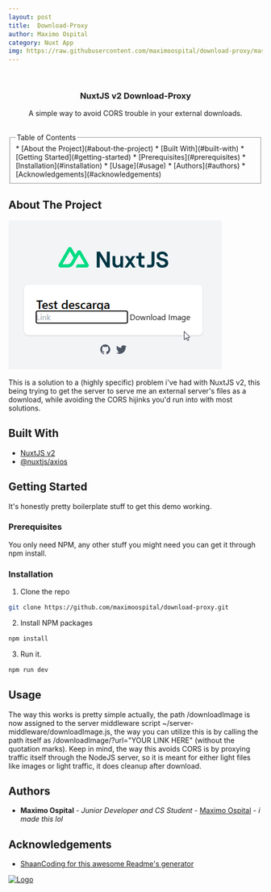 ```yaml
---
layout: post
title:  Download-Proxy
author: Maximo Ospital
category: Nuxt App
img: https://raw.githubusercontent.com/maximoospital/download-proxy/master/images/screenshot.png
---
```


<br/>
<p align="center">
  <h3 align="center">NuxtJS v2 Download-Proxy</h3>

  <p align="center">
    A simple way to avoid CORS trouble in your external downloads.
    <br/>
    <br/>
  </p>
</p>

<div class="tui-window">
    <fieldset class="tui-fieldset tui-border-double">
    <legend>Table of Contents</legend>
    * [About the Project](#about-the-project)
    * [Built With](#built-with)
    * [Getting Started](#getting-started)
    * [Prerequisites](#prerequisites)
    * [Installation](#installation)
    * [Usage](#usage)
    * [Authors](#authors)
    * [Acknowledgements](#acknowledgements)
</fieldset>
</div>


## About The Project

![Screen Shot](https://raw.githubusercontent.com/maximoospital/download-proxy/master/images/screenshot.png)

This is a solution to a (highly specific) problem i've had with NuxtJS v2, this being trying to get the server to serve me an external server's files as a download, while avoiding the CORS hijinks you'd run into with most solutions.

## Built With



* [NuxtJS v2](https://v2.nuxt.com/)
* [@nuxtjs/axios](https://axios.nuxtjs.org/)

## Getting Started

It's honestly pretty boilerplate stuff to get this demo working.

### Prerequisites

You only need NPM, any other stuff you might need you can get it through npm install.

### Installation

1. Clone the repo

```sh
git clone https://github.com/maximoospital/download-proxy.git
```

2. Install NPM packages

```sh
npm install
```

3. Run it. 

```sh
npm run dev
```

## Usage

The way this works is pretty simple actually, the path /downloadImage is now assigned to the server middleware script ~/server-middleware/downloadImage.js, the way you can utilize this is by calling the path itself as /downloadImage/?url="YOUR LINK HERE" (without the 
quotation marks). Keep in mind, the way this avoids CORS is by proxying traffic itself through the NodeJS server, so it is meant for either light files like images or light traffic, it does cleanup after download.

## Authors

* **Maximo Ospital** - *Junior Developer and CS Student* - [Maximo Ospital](https://github.com/maximoospital/) - *i made this lol*

## Acknowledgements

* [ShaanCoding for this awesome Readme's generator](https://github.com/ShaanCoding/)

[![Logo](https://i.imgur.com/XlF4lM5.png)](https://github.com/maximoospital) 
